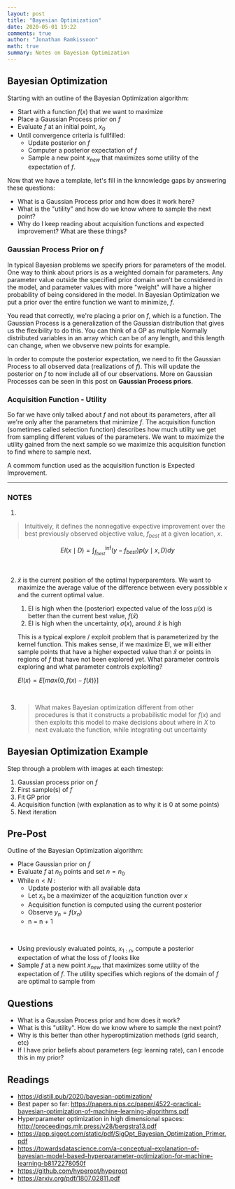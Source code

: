 ```yaml
---
layout: post
title: "Bayesian Optimization"
date: 2020-05-01 19:22
comments: true
author: "Jonathan Ramkissoon"
math: true
summary: Notes on Bayesian Optimization
---
```


## Bayesian Optimization

Starting with an outline of the Bayesian Optimization algorithm:

- Start with a function $f(x)$ that we want to maximize
- Place a Gaussian Process prior on $f$
- Evaluate $f$ at an initial point, $x_0$
- Until convergence criteria is fullfilled:
  - Update posterior on $f$
  - Computer a posterior expectation of $f$
  - Sample a new point $x_{new}$ that maximizes some utility of the expectation of $f$.


Now that we have a template, let's fill in the knnowledge gaps by answering these questions:

- What is a Gaussian Process prior and how does it work here?
- What is the "utility" and how do we know where to sample the next point?
- Why do I keep reading about acquisition functions and expected improvement? What are these things?


### Gaussian Process Prior on $f$

In typical Bayesian problems we specify priors for parameters of the model. One way to think about priors is as a weighted domain for parameters. Any parameter value outside the specified prior domain won't be considered in the model, and parameter values with more "weight" will have a higher probability of being considered in the model. In Bayesian Optimization we put a prior over the entire function we want to minimize, $f$.

You read that correctly, we're placing a prior on $f$, which is a function. The Gaussian Process is a generalization of the Gaussian distribution that gives us the flexibility to do this. You can think of a GP as multiple Normally distributed variables in an array which can be of any length, and this length can change, when we obvserve new points for example.

In order to compute the posterior expectation, we need to fit the Gaussian Process to all observed data (realizations of $f$). This will update the posterior on $f$ to now include all of our observations. More on Gaussian Processes can be seen in this post on **Gaussian Process priors**.


<!-- Image showing the posterior before and after we observe 1 datapoint -->


### Acquisition Function - Utility

So far we have only talked about $f$ and not about its parameters, after all we're only after the parameters that minimize $f$. The acquisition function (sometimes called selection function) describes how much utility we get from sampling different values of the parameters. We want to maximize the utility gained from the next sample so we maximize this acquisition function to find where to sample next.

A commom function used as the acquisition function is Expected Improvement.

---

### NOTES


1)
> Intuitively, it defines the nonnegative expective improvement over the best previously observed objective value, $f_{best}$ at a given location, $x$.

$$
EI(x \mid D) = \int_{f_{best}}^{\inf} (y - f_{best}) p(y \mid x, D) dy
$$

<br/>

2) $\hat{x}$ is the current position of the optimal hyperparemters. We want to maximize the average value of the difference between every possibble $x$ and the current optimal value.
    1) EI is high when the (posterior) expected value of the loss $\mu(x)$ is better than the current best value, $f(\hat{x})$
    2) EI is high when the uncertainty, $\sigma(x)$, around $\hat{x}$ is high

    This is a typical explore / exploit problem that is parameterized by the kernel function. This makes sense, if we maximize EI, we will either sample points that have a higher expected value than $\hat{x}$ or points in regions of $f$ that have not been explored yet. What parameter controls exploring and what parameter controls exploiting?

    $EI(x) = E[max\{0, f(x) - f(\hat{x})\}]$

<br/>

3) > What makes Bayesian optimization different from other procedures is that it constructs a probabilistic model for $f(x)$ and then exploits this model to make decisions about where in $X$ to next evaluate the function, while integrating out uncertainty


## Bayesian Optimization Example

Step through a problem with images at each timestep:

1) Gaussian process prior on $f$
2) First sample(s) of $f$
3) Fit GP prior
4) Acquisition function (with explanation as to why it is 0 at some points)
5) Next iteration




## Pre-Post

Outline of the Bayesian Optimization algorithm:

- Place Gaussian prior on $f$
- Evaluate $f$ at $n_0$ points and set $n = n_0$
- While $n < N$ :
  - Update posterior with all available data
  - Let $x_n$ be a maximizer of the acquizition function over $x$
  - Acquisition function is computed using the current posterior
  - Observe $y_n = f(x_n)$
  - n = n + 1

<br/>

- Using previously evaluated points, $x_{1:n}$, compute a posterior expectation of what the loss of $f$ looks like
- Sample $f$ at a new point $x_{new}$ that maximizes some utility of the expectation of $f$. The utility specifies which regions of the domain of $f$ are optimal to sample from

## Questions

- What is a Gaussian Process prior and how does it work?
- What is this "utility". How do we know where to sample the next point?
- Why is this better than other hyperoptimization methods (grid search, etc)
- If I have prior beliefs about parameters (eg: learning rate), can I encode this in my prior?


## Readings

- https://distill.pub/2020/bayesian-optimization/
- Best paper so far: https://papers.nips.cc/paper/4522-practical-bayesian-optimization-of-machine-learning-algorithms.pdf
- Hyperparameter optimization in high dimensional spaces: http://proceedings.mlr.press/v28/bergstra13.pdf
- https://app.sigopt.com/static/pdf/SigOpt_Bayesian_Optimization_Primer.pdf
- https://towardsdatascience.com/a-conceptual-explanation-of-bayesian-model-based-hyperparameter-optimization-for-machine-learning-b8172278050f
- https://github.com/hyperopt/hyperopt
- https://arxiv.org/pdf/1807.02811.pdf
